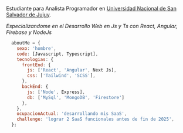<p>Estudiante para Analista Programador en <a href="https://www.unju.edu.ar/">Universidad Nacional de San Salvador de Jujuy</a>.</br></p>
<em><p>Especializandome en el Desarrollo Web en Js y Ts con React, Angular, Firebase y NodeJs</p></em>


```javascript
  aboutMe = {
    sexo: 'hombre',
    code: [Javascript, Typescript],
    tecnologias: {
      frontEnd: {
        js: ['React', 'Angular', Next Js],
        css: ['Tailwind', 'SCSS'],
      },
      backEnd: {
        js: ['Node', Express],
        db: ['MySql', 'MongoDB', 'Firestore']
      },
    },
    ocupacionActual: 'desarrollando mis SaaS',
    challenge: 'lograr 2 SaaS funcionales antes de fin de 2025',
  };
```
</br></br>
